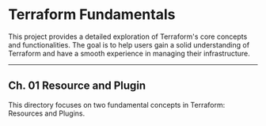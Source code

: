 # Terraform Fundamentals

This project provides a detailed exploration of Terraform's core concepts and functionalities. The goal is to help users gain a solid understanding of Terraform and have a smooth experience in managing their infrastructure.

---

## Ch. 01  Resource and Plugin 

This directory focuses on two fundamental concepts in Terraform: Resources and Plugins.
